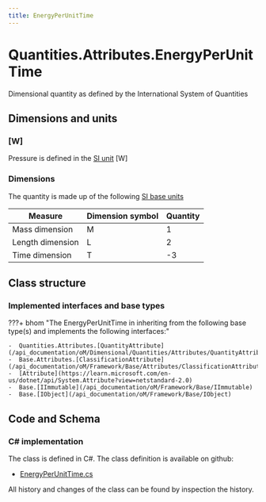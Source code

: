 ```yaml
---
title: EnergyPerUnitTime
---
```


# Quantities.Attributes.EnergyPerUnitTime

Dimensional quantity as defined by the International System of Quantities

## Dimensions and units

### [W]

Pressure is defined in the [SI unit](https://bhom.xyz/documentation/BHoM_oM/BHoM-Units-conventions/) [W]

### Dimensions

The quantity is made up of the following [SI base units](https://en.wikipedia.org/wiki/SI_base_unit)

| Measure        | Dimension symbol | Quantity |
|------------------|--------|----------|
| Mass dimension |  M  |1  |
| Length dimension |  L  |2  |
| Time dimension |  T  |-3  |


## Class structure

### Implemented interfaces and base types

???+ bhom "The EnergyPerUnitTime in inheriting from the following base type(s) and implements the following interfaces:"

    -  Quantities.Attributes.[QuantityAttribute](/api_documentation/oM/Dimensional/Quantities/Attributes/QuantityAttribute)
    -  Base.Attributes.[ClassificationAttribute](/api_documentation/oM/Framework/Base/Attributes/ClassificationAttribute)
    -  [Attribute](https://learn.microsoft.com/en-us/dotnet/api/System.Attribute?view=netstandard-2.0)
    -  Base.[IImmutable](/api_documentation/oM/Framework/Base/IImmutable)
    -  Base.[IObject](/api_documentation/oM/Framework/Base/IObject)




## Code and Schema

### C# implementation

The class is defined in C#. The class definition is available on github:

- [EnergyPerUnitTime.cs](https://github.com/BHoM/BHoM/blob/develop/Quantities_oM/Attributes\EnergyPerUnitTime.cs)

All history and changes of the class can be found by inspection the history.
